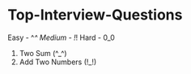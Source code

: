 # Top-Interview-Questions

Easy - ^_^
Medium - !_!
Hard - 0_0

1. Two Sum (^_^)
1. Add Two Numbers (!_!)
